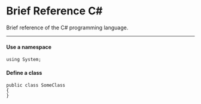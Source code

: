 # Brief Reference C#
Brief reference of the C# programming language.

---

#### Use a namespace
```
using System;
```

#### Define a class
```
public class SomeClass
{
}
```
